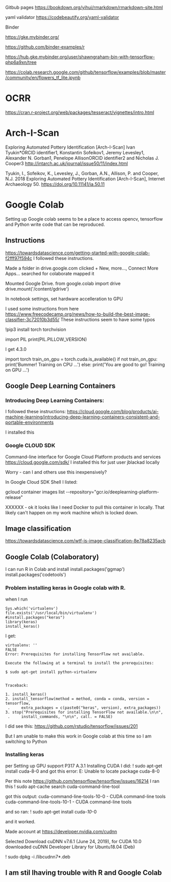 
Gitbub pages
https://bookdown.org/yihui/rmarkdown/rmarkdown-site.html

yaml validator
https://codebeautify.org/yaml-validator

Binder


https://gke.mybinder.org/


https://github.com/binder-examples/r

https://hub.gke.mybinder.org/user/shawngraham-bin-with-tensorflow-php6a9xn/tree

https://colab.research.google.com/github/tensorflow/examples/blob/master/community/en/flowers_tf_lite.ipynb



# OCRR

https://cran.r-project.org/web/packages/tesseract/vignettes/intro.html

# Arch-I-Scan
Exploring Automated Pottery Identification [Arch-I-Scan]
Ivan Tyukin*ORCID identifier1, Konstantin Sofeikov1, Jeremy Levesley1, Alexander N. Gorban1, Penelope AllisonORCID identifier2 and Nicholas J. Cooper3
http://intarch.ac.uk/journal/issue50/11/index.html

Tyukin, I., Sofeikov, K., Levesley, J., Gorban, A.N., Allison, P. and Cooper, N.J. 2018 Exploring Automated Pottery Identification [Arch-I-Scan], Internet Archaeology 50. https://doi.org/10.11141/ia.50.11


# Google Colab

Setting up Google colab seems to be a place to access opencv, tensorflow and Python write code that can be reproduced.

## Instructions
https://towardsdatascience.com/getting-started-with-google-colab-f2fff97f594c
I followed these instructions.

Made a folder in drive.google.com
clicked + New, more..., Connect More Apps...
searched for colaborate
mapped it

Mounted Google Drive.
from google.colab import drive
drive.mount('/content/gdrive')

In notebook settings, set hardware accelleration to GPU

I used some instructions from here
https://www.freecodecamp.org/news/how-to-build-the-best-image-classifier-3c72010b3d55/
These instructions seem to have some typos

!pip3 install torch torchvision

import PIL
print(PIL.PILLOW_VERSION)

I get 4.3.0


import torch
train_on_gpu = torch.cuda.is_available()
if not train_on_gpu:    print('Bummer!  Training on CPU ...')
else:    print('You are good to go!  Training on GPU ...')

## Google Deep Learning Containers
### Introducing Deep Learning Containers: 
I followed these instructions:
https://cloud.google.com/blog/products/ai-machine-learning/introducing-deep-learning-containers-consistent-and-portable-environments

I installed this
### Google CLOUD SDK
Command-line interface for Google Cloud Platform products and services
https://cloud.google.com/sdk/
I installed this for just user jblackad locally

Worry - can I and others use this inexpensively?

In Google Cloud SDK Shell I listed:

gcloud container images list --repository="gcr.io/deeplearning-platform-release"

XXXXXX - ok it looks like I need Docker to pull this container in locally. That likely can't happen on my work machine which is locked down.
## Image classification
https://towardsdatascience.com/wtf-is-image-classification-8e78a8235acb

## Google Colab (Colaboratory)

I can run R in Colab and install
install.packages('ggmap')
install.packages('codetools')


### Problem installing keras in Google colab with R.
when I run 
```
Sys.which('virtualenv')
file.exists('/usr/local/bin/virtualenv')
#install.packages("keras")
library(keras)
install_keras()
```
I get:
```
virtualenv: ''
FALSE
Error: Prerequisites for installing TensorFlow not available.

Execute the following at a terminal to install the prerequisites:

$ sudo apt-get install python-virtualenv


Traceback:

1. install_keras()
2. install_tensorflow(method = method, conda = conda, version = tensorflow, 
 .     extra_packages = c(paste0("keras", version), extra_packages))
3. stop("Prerequisites for installing TensorFlow not available.\n\n", 
 .     install_commands, "\n\n", call. = FALSE)
 ```
 I did see this: 
 https://github.com/rstudio/tensorflow/issues/201
 
 But I am unable to make this work in Google colab at this time so I am switching to Python
 
 ### Installing keras 
 per Setting up GPU support P317  A.3.1 Installing CUDA
 I did:
 ! sudo apt-get install cuda-8-0
 and got this error:
 E: Unable to locate package cuda-8-0
 
 Per this note https://github.com/tensorflow/tensorflow/issues/16214
 I ran this
 ! sudo apt-cache search cuda-command-line-tool
 
 got this output:
 cuda-command-line-tools-10-0 - CUDA command-line tools
cuda-command-line-tools-10-1 - CUDA command-line tools

and so ran:
 ! sudo apt-get install cuda-*10*-0

 and it worked.
 
 Made account at
 https://developer.nvidia.com/cudnn
 
 Selected
 Download cuDNN v7.6.1 (June 24, 2019), for CUDA 10.0
 downloaded
 cuDNN Developer Library for Ubuntu18.04 (Deb)
 
 ! sudo dpkg -i /libcudnn7*.deb
 
 ## I am stil lhaving trouble with R and Google Colab
 
 
